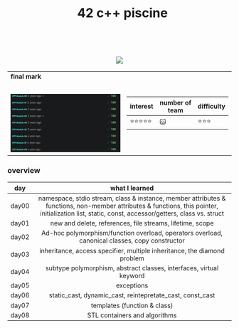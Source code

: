 <h1 align="center">
     <b font size="15" face="arial" >42 c++ piscine</font></b></h1>
     <p align="center">
   </br>
   </p>    
  <p align="center">
 <img src="https://img.shields.io/badge/c++-007ACC?style=for-the-badge&logo=c++&logoColor=white">
</p>
<table  align="center">
<td>
 <b face="arial" >final mark<br><br></font></b></p>
 <img src="https://github.com/xibaochat/cpp_piscine/blob/master/cpp_piscine_mark.png">

</td>
<td>

| interest                     | number of team          | difficulty                      |
| ---------------------------- | ----------              | ----------                      |
|  :star::star::star::star::star:  | :cat:               |  :star::star::star:             |

</td>
</tr>
</table>

### overview
**day** |  **what I learned**       | 
:-----------:|:----------------:|
day00|namespace, stdio stream, class & instance, member attributes & functions, non-member attributes & functions, this pointer, initialization list, static, const, accessor/getters, class vs. struct|
day01|new and delete, references, file streams, lifetime, scope|
day02|Ad-hoc polymorphism/function overload, operators overload, canonical classes, copy constructor|
day03|inheritance, access specifier, multiple inheritance, the diamond problem|
day04|subtype polymorphism, abstract classes, interfaces, virtual keyword|
day05|exceptions|
day06|static_cast, dynamic_cast, reintepretate_cast, const_cast|
day07|templates (function & class)
day08|STL containers and algorithms
